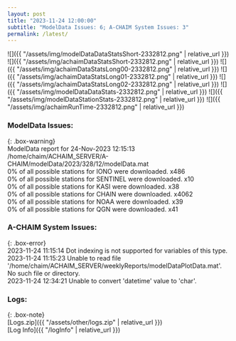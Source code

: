 ```yaml
---
layout: post
title: "2023-11-24 12:00:00"
subtitle: "ModelData Issues: 6; A-CHAIM System Issues: 3"
permalink: /latest/
---
```


![]({{ "/assets/img/modelDataDataStatsShort-2332812.png" | relative_url }})
![]({{ "/assets/img/achaimDataStatsShort-2332812.png" | relative_url }})
![]({{ "/assets/img/achaimDataStatsLong00-2332812.png" | relative_url }})
![]({{ "/assets/img/achaimDataStatsLong01-2332812.png" | relative_url }})
![]({{ "/assets/img/achaimDataStatsLong02-2332812.png" | relative_url }})
![]({{ "/assets/img/modelDataDataStats-2332812.png" | relative_url }})
![]({{ "/assets/img/modelDataStationStats-2332812.png" | relative_url }})
![]({{ "/assets/img/achaimRunTime-2332812.png" | relative_url }})


### ModelData Issues:  
  
{: .box-warning}  
 ModelData report for 24-Nov-2023 12:15:13   
 /home/chaim/ACHAIM_SERVER/A-CHAIM/modelData/2023/328/12/modelData.mat   
 0% of all possible stations for IONO were downloaded. x486   
 0% of all possible stations for SENTINEL were downloaded. x10   
 0% of all possible stations for KASI were downloaded. x38   
 0% of all possible stations for CHAIN were downloaded. x4062   
 0% of all possible stations for NOAA were downloaded. x39   
 0% of all possible stations for QGN were downloaded. x41   
  
### A-CHAIM System Issues:  
  
{: .box-error}  
2023-11-24 11:15:14 Dot indexing is not supported for variables of this type.  
2023-11-24 11:15:23 Unable to read file '/home/chaim/ACHAIM_SERVER/weeklyReports/modelDataPlotData.mat'. No such file or directory.  
2023-11-24 12:34:21 Unable to convert 'datetime' value to 'char'.  

### Logs:  
  
{: .box-note}  
[Logs.zip]({{ "/assets/other/logs.zip" | relative_url }})  
[Log Info]({{ "/logInfo" | relative_url }})  
